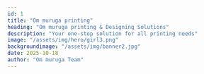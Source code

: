 ```yaml
---
id: 1
title: "Om muruga printing"
heading: "Om muruga printing & Designing Solutions"
description: "Your one-stop solution for all printing needs"
image: "/assets/img/hero/girl3.png"
backgroundimage: "/assets/img/banner2.jpg"
date: 2025-10-18
author: "Om muruga Team"
---
```

